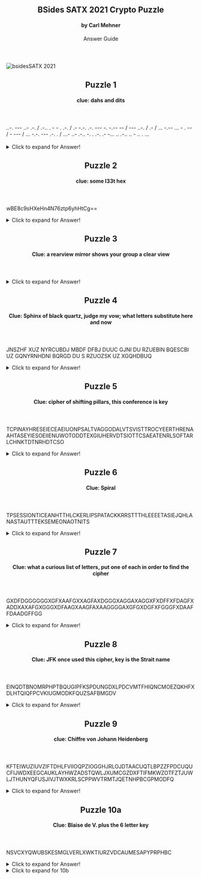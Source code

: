 <article markdown="1">

<header markdown="1">

# BSides SATX 2021 Crypto Puzzle

#### by Carl Mehner

Answer Guide

</header>

![bsidesSATX 2021](https://www.cem.me/art/bsides21.svg "BSides SATX CryptoPuzzle")


</article>


<article markdown="1">

<header markdown="1">

# Puzzle 1

#### clue: dahs and dits

</header>

<div>..-. --- ..- .-. / .-.. . - - . .-. / .- -.-. .-. --- -. -.-- -- / --- ..-. / .- / ... -.-- ... - . -- / - --- / ... -.-. --- .-. . / ...- ..- .-.. -. . .-. .- -... .. .-.. .. - .. . ...<br/><br/></div>

<details>
  <summary>Click to expand for Answer!</summary>

> Morse Code

__Four letter acronym of a system to score vulnerabilities__

<https://cfp.bsidessatx.com/2021/talk/BSWYMJ/>

<https://www.first.org/cvss/>

CVSS

</details>

</article>


<article markdown="1">

<header markdown="1">

# Puzzle 2

#### clue: some l33t hex

</header>

wBE8c9sHXeHn4N76ztp6yhHtCg==

<details>
  <summary>Click to expand for Answer!</summary>

> short for "leet" speak, using letters and numbers to spell out words

base64 encoded hex that has a message in 1337 5p34k

c0113c73d b075 da7 de1e7e 0 deface da7a ca11ed a 

__Collected bots delete or deface data, called a:__

<https://cfp.bsidessatx.com/2021/talk/GZLQVY/>
  
<https://paulschou.com/tools/xlate/>

Answers: botnet, bot-net

</details>

</article>


<article markdown="1">

<header markdown="1">

# Puzzle 3

#### Clue:  a rearview mirror shows your group a clear view

</header>

<details>
  <summary>Click to expand for Answer!</summary>

TI OD SE TON OH L SD O M TE NIH WSG TEE WOH VE TRE SIH O L TRED RE WONM OG SE YB T H PE RH SA E ED TPEC OI TN E ONHC OL YG

> A rearview mirror shows the reverse of what is in front of you, if you reverse each group of letters you get the plaintext.

Alphabetical Disorder

__It does not hold something sweet, however this older term now goes by the phrase "deception technology"__

<https://cfp.bsidessatx.com/2021/talk/AUQSBF//>

Answers: honeypot

</details>

</article>


<article markdown="1">

<header markdown="1">

# Puzzle 4

#### Clue: Sphinx of black quartz, judge my vow; what letters substitute here and now

</header>

JNSZHF XUZ NYRCUBDJ MBDF DFBJ DUUC GJNI DU RZUEBIN BQESCBI UZ GQNYRNHDNI BQRGD DU S RZUOZSK UZ XGQHDBUQ

<details>
  <summary>Click to expand for Answer!</summary>

> This clue is a pangram that can make a keyed Caesar Cipher to substitue each letter for another

Keyed substitution - SPHINXOFBLACKQURTZJDGEMYVW

__Search for exploits with this tool used to provide invalid or unexpected input to a program or function__

<https://cfp.bsidessatx.com/2021/talk/SAEXB9/>

<http://rumkin.com/tools/cipher/substitution.php/>

Answers: Fuzzer

</details>

</article>


<article markdown="1">

<header markdown="1">

# Puzzle 5

#### Clue: cipher of shifting pillars, this conference is key

</header>

TCPINAYHRESEIECEAEIUONPSALTVAGGODALVTSVISTTROCYEERTHRENAAHTASEYIESOEIIENUWOTODDTEXGIUHERVDTSIOTTCSAEATENRLSOFTARLCHNKTDTNRHDTCSO

<details>
  <summary>Click to expand for Answer!</summary>

>"this conference" = BSIDES; "shifting pillars" or transposing columns

Column Transposition Cipher- Key: BSIDES

__The process of proactively and iteratively searching through networks to detect and isolate advanced threats that evade existing security solutions__

<https://cfp.bsidessatx.com/2021/talk/T7QBFG/>

<http://rumkin.com/tools/cipher/coltrans.php/>

Answers: Threat Hunting, Cyber Threat Hunting

</details>

</article>

<article markdown="1">

<header markdown="1">

# Puzzle 6

#### Clue: Spiral

</header>

TPSESSIONTICEANHTTHLCKERLIPSPATACKKRRSTTTHLEEEETASIEJQHLANASTAUTTTEKSEMEONAOTNITS

<details>
  <summary>Click to expand for Answer!</summary>

> Sprial Cipher, starts by writing the first and second letters down and each letter after that wraps around clockwise like a spiral.

Spiral Cipher

__This attack lets an attacker like James Kettle splice an HTTP request into an other's HTTP session__

<https://cfp.bsidessatx.com/2021/talk/7ZSGLH/>

<https://portswigger.net/research/http-desync-attacks-what-happened-next/>

Answers: De-synchronization attack, De-sync attack, Desync attack, Desync

</details>

</article>

<article markdown="1">

<header markdown="1">

# Puzzle 7

#### Clue: what a curious list of letters, put one of each in order to find the cipher

</header>

GXDFDGGGGGGXGFXAAFGXXAGFAXDGGGXAGGAXAGGXFXDFFXFDAGFXADDXAXAFGXGGGXDFAAGXAAGFAXAAGGGGAXGFGXDGFXFGGGFXDAAFFDAADGFFGG

<details>
  <summary>Click to expand for Answer!</summary>

> The only ciphertext letters are ADFGX.

ADFGX Cipher

__This structure is used to hold objects that are assertions of claims__

<https://cfp.bsidessatx.com/2021/talk/SNRMYK/>

<https://www.dcode.fr/adfgx-cipher/>

Answers: JWT, JSON Web Token, JSON Web Token Claims

</details>

</article>

<article markdown="1">

<header markdown="1">

# Puzzle 8

#### Clue: JFK once used this cipher, key is the Strait name

</header>

EINQDTBNOMRPHPTBQUGIPFKSPDUNGDXLPDCVMTFHIQNCMOEZQKHFXDLHTQIQFPCVKIUGMODKFQUZSAFBMGDV

<details>
  <summary>Click to expand for Answer!</summary>

> The Playfair Cipher was used by JFK in WWII when his boat went down in the Blackett Strait

Playfair Cipher - Key: Blackett

__This technique helps to secure software by identifying vulnerabilities by looking at source code__

<https://cfp.bsidessatx.com/2021/talk/QZ8E9V/>

<https://www.pbs.org/wgbh/nova/decoding/playfair.html/>

<http://practicalcryptography.com/ciphers/playfair-cipher/>

Answers: SAST, Static application security testing

</details>

</article>

<article markdown="1">

<header markdown="1">

# Puzzle 9

#### clue: Chiffre von Johann Heidenberg

</header>

KFTEIWUZIUVZIFTDHLFVIIOQPZIOGGHJRLOJDTAACUQTLBPZZFPDCUQUCFIJWDXEEGCAUKLAYHWZADSTQWLJXUMCGZDXFTIFMKWZOTFZTJUWLJTHUNYQFUSJIVJTWXKRLSCPPWVTRMTJQETNHPBCGPMODFQ

<details>
  <summary>Click to expand for Answer!</summary>

> Johann Heidenberg aka Johannes Trithemius, created a cipher based on a "tabula recta" called the Trithemius Cipher.

Trithemius Cipher

__Kerberos allows for unconstrained delegation of Active Directory accounts to let them access other network resources. What is the name of the UserAccountControl flag that allows this.__

<https://cfp.bsidessatx.com/2021/talk/GZLQVY/>

<https://docs.microsoft.com/en-us/troubleshoot/windows-server/identity/useraccountcontrol-manipulate-account-properties/>

Answers: TRUSTED\_FOR\_DELEGATION, Trusted for Delegation

</details>

</article>

<article markdown="1">

<header markdown="1">

# Puzzle 10a

#### Clue: Blaise de V. plus the 6 letter key

</header>

NSVCXYQWUBSKESMGLVERLXWKTIURZVDCAUMESAPYPRPHBC

<details>
  <summary>Click to expand for Answer!</summary>

> Use the Vigenere Cipher

Vigenere Cipher - Key : Mehner

__boop the snoots of the sneks, then everything will add up__

<https://www.dcode.fr/vigenere-cipher>

\*boop\*

</details>

</article>

<details>
  <summary>Click to expand for 10b</summary>

<header markdown="1">

# Puzzle 10b

#### Clue: boop the snoots of the sneks, then everything will add up

</header>

> Clicking the noses on the snake heads will change the picture to reveal two colored disks. looking carefully at the colorful disks, you will see bright red markers on the cardinal points. Dragging the bottom disk atop the other will reveal a hidden set of letters

Letter Addition

Characters Hidden in the Image: XBOTBHOVWKMIVLAWIQYQJAXHF

Characters From Puzzle: PUOKULBOABFPZQOHTEUYWGILYQFFLBZHCAKZARPRHXDPNUQOZJXEHILHPHQUPMIO

Adding the pad from the image to the characters displayed in the puzzled multiple times will reveal the plaintext:

__START Enter the following letters as the answer: LPNRXLQRSEADTPKABMUKD END__

<http://rumkin.com/tools/cipher/otp.php>

Answer: LPNRXLQRSEADTPKABMUKD

</details>

</article>

